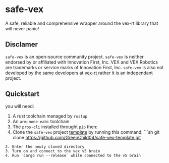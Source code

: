 # safe-vex
A safe, reliable and comprehensive wrapper around the vex-rt library that will never panic!

## Disclamer
`safe-vex` is an open-source community project. `safe-vex` is neither endorsed by or affiliated with Innovation First, Inc. VEX and VEX Robotics are trademarks or service marks of Innovation First, Inc. `safe-vex` is also not developed by the same developers at [vex-rt](https://crates.io/crates/vex-rt) rather it is an independant project.

## Quickstart
you will need:
1. A rust toolchain managed by `rustup`
2. An `arm-none-eabi` toolchain
3. The `pros-cli` installed throught `pip`
then:
1. Clone the `safe-vex` project [template](https://github.com/GreenChild04/safe-vex-template) by running this command: ```sh
git clone https://github.com/GreenChild04/safe-vex-template.git
```
2. Enter the newly cloned directory
3. Turn on and connect to the vex v5 brain
4. Run `cargo run --release` while connected to the v5 brain